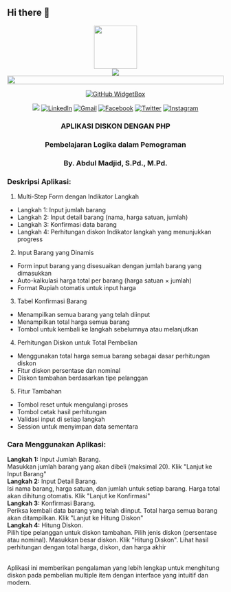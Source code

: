 ## Hi there 👋

<div id="header" align="center">
  <img src="https://media.giphy.com/media/M9gbBd9nbDrOTu1Mqx/giphy.gif" width="100"/>
  <br>
  <img src="https://readme-typing-svg.herokuapp.com/?font=Righteous&size=35&center=true&vCenter=true&width=500&height=70&duration=4000&lines=Hi+There!+👋;+I'm+Abdoel+Madjid!;" />
</div>
<img src="https://i.imgur.com/dBaSKWF.gif" height="20" width="100%">

<div align="center">
  
[![GitHub WidgetBox](https://github-widgetbox.vercel.app/api/profile?username=abdoelmadjid&data=followers,repositories,stars,commits&theme=viridescent)](https://github.com/abdoelmadjid)
<!-- <h3 align ="center"> <strong> Let`s Code.Build & FUN </strong> </h3-->

![](https://komarev.com/ghpvc/?username=abdoelmadjid&color=brightgreen&style=for-the-badge)
[![LinkedIn](https://img.shields.io/badge/linkedin-%230077B5.svg?style=for-the-badge&logo=linkedin&logoColor=white)](https://www.linkedin.com/in/abdoelmadjid/)
[![Gmail](https://img.shields.io/badge/%20-Send%20Mail-black?color=14171A&labelColor=ef5350&logo=gmail&logoColor=ffffff&style=for-the-badge)](mailto:abdulmadjid.mpd@gmail.com)
[![Facebook](https://img.shields.io/badge/Facebook-%231877F2.svg?style=for-the-badge&logo=Facebook&logoColor=white)](https://facebook.com/abdulmadjid.mpd)
[![Twitter](https://img.shields.io/badge/Twitter-%231DA1F2.svg?style=for-the-badge&logo=Twitter&logoColor=white)](https://x.com/AbdoelMadjid)
[![Instagram](https://img.shields.io/badge/Instagram-%405DE6.svg?style=for-the-badge&logo=Instagram&logoColor=white)](https://www.instagram.com/abdoelmadjid)

</div>

### <p align="center">**APLIKASI DISKON DENGAN PHP**<p>

### <p align="center">Pembelajaran Logika dalam Pemograman<p>

### <p align="center">By. **Abdul Madjid, S.Pd., M.Pd.**</p>

<a id="readme-top"></a>

### Deskripsi Aplikasi:

1. Multi-Step Form dengan Indikator Langkah

- Langkah 1: Input jumlah barang
- Langkah 2: Input detail barang (nama, harga satuan, jumlah)
- Langkah 3: Konfirmasi data barang
- Langkah 4: Perhitungan diskon
  Indikator langkah yang menunjukkan progress

2. Input Barang yang Dinamis

- Form input barang yang disesuaikan dengan jumlah barang yang dimasukkan
- Auto-kalkulasi harga total per barang (harga satuan × jumlah)
- Format Rupiah otomatis untuk input harga

3. Tabel Konfirmasi Barang

- Menampilkan semua barang yang telah diinput
- Menampilkan total harga semua barang
- Tombol untuk kembali ke langkah sebelumnya atau melanjutkan

4. Perhitungan Diskon untuk Total Pembelian

- Menggunakan total harga semua barang sebagai dasar perhitungan diskon
- Fitur diskon persentase dan nominal
- Diskon tambahan berdasarkan tipe pelanggan

5. Fitur Tambahan

- Tombol reset untuk mengulangi proses
- Tombol cetak hasil perhitungan
- Validasi input di setiap langkah
- Session untuk menyimpan data sementara

### Cara Menggunakan Aplikasi:

<b>Langkah 1:</b> Input Jumlah Barang. <br>
Masukkan jumlah barang yang akan dibeli (maksimal 20). Klik "Lanjut ke Input Barang"<br>
<b>Langkah 2:</b> Input Detail Barang.<br>
Isi nama barang, harga satuan, dan jumlah untuk setiap barang. Harga total akan dihitung otomatis. Klik "Lanjut ke Konfirmasi"<br>
<b>Langkah 3:</b> Konfirmasi Barang.<br>
Periksa kembali data barang yang telah diinput. Total harga semua barang akan ditampilkan. Klik "Lanjut ke Hitung Diskon"<br>
<b>Langkah 4:</b> Hitung Diskon.<br>
Pilih tipe pelanggan untuk diskon tambahan. Pilih jenis diskon (persentase atau nominal). Masukkan besar diskon. Klik "Hitung Diskon". Lihat hasil perhitungan dengan total harga, diskon, dan harga akhir<br><br>

Aplikasi ini memberikan pengalaman yang lebih lengkap untuk menghitung diskon pada pembelian multiple item dengan interface yang intuitif dan modern.
